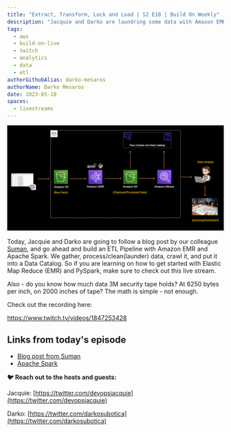 ```yaml
---
title: "Extract, Transform, Lock and Load | S2 E18 | Build On Weekly"
description: "Jacquie and Darko are laundring some data with Amazon EMR and Apache Spark"
tags:
  - aws
  - build-on-live
  - twitch
  - analytics
  - data
  - etl
authorGithubAlias: darko-mesaros
authorName: Darko Mesaros
date: 2023-05-18
spaces:
  - livestreams
---
```


![The architecture diagram of the thing Jacquie and Darko are trying to build](./images/architecture.png)

Today, Jacquie and Darko are going to follow a blog post by our colleague [Suman](https://www.linkedin.com/in/suman-d/), and go ahead and build an ETL Pipeline with Amazon EMR and Apache Spark. We gather, process/clean(launder) data, crawl it, and put it into a Data Catalog. So if you are learning on how to get started with Elastic Map Reduce (EMR) and PySpark, make sure to check out this live stream.

Also - do you know how much data 3M security tape holds? At 6250 bytes per inch, on 2000 inches of tape? The math is simple - not enough.

Check out the recording here:

https://www.twitch.tv/videos/1847253428

## Links from today's episode

- [Blog post from Suman](https://www.buildon.aws/tutorials/create-an-etl-pipeline-apache-spark)
- [Apache Spark](https://spark.apache.org/)

**🐦 Reach out to the hosts and guests:**

Jacquie: [https://twitter.com/devopsjacquie](https://twitter.com/devopsjacquie)

Darko: [https://twitter.com/darkosubotica](https://twitter.com/darkosubotica)
